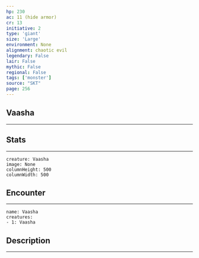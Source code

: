 ```yaml
---
hp: 230
ac: 11 (hide armor)
cr: 13
initiative: 2
type: 'giant'    
size: 'Large'
environment: None
alignment: chaotic evil
legendary: False
lair: False
mythic: False
regional: False
tags: ['monster']
source: "SKT"
page: 256
---
```


## Vaasha
---



## Stats
---

```statblock
creature: Vaasha
image: None
columnHeight: 500
columnWidth: 500
```

## Encounter
---

```encounter-table
name: Vaasha
creatures:
- 1: Vaasha
```

## Description
---




